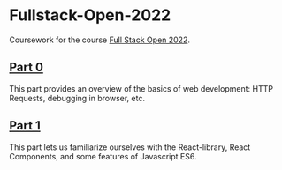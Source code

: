 # Fullstack-Open-2022
Coursework for the course [Full Stack Open 2022](https://fullstackopen.com/en/).

## [Part 0](part-0/)
This part provides an overview of the basics of web development: HTTP Requests, debugging in browser, etc.

## [Part 1](part-1/)
This part lets us familiarize ourselves with the React-library, React Components, and some features of Javascript ES6.

